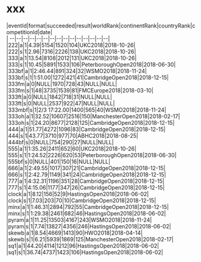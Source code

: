 # xxx


|eventId|format|succeeded|result|worldRank|continentRank|countryRank|competitionId|date|  
|	--|--|--|--|--|--|--|--|--|--|--|--|--|--|--|  
|222|a|1|4.39|5154|1520|104|UKC2018|2018-10-26|  
|222|s|1|2.96|7316|2226|138|UKC2018|2018-10-26|  
|333|a|1|13.54|8108|2012|131|UKC2018|2018-10-26|  
|333|s|1|10.45|5891|1533|106|PeterboroughOpen2018|2018-06-30|  
|333bf|a|1|2:46.44|891|324|32|WSMO2018|2018-11-24|  
|333bf|s|1|1:51.00|1272|421|41|CambridgeOpen2018|2018-12-15|  
|333fm|a|0|NULL|1970|728|43|NULL|NULL|  
|333fm|s|1|48|3735|1539|81|FMCEurope2018|2018-03-10|  
|333ft|a|0|NULL|1842|718|31|NULL|NULL|  
|333ft|s|0|NULL|2537|922|47|NULL|NULL|  
|333mbf|s|1|2/3 17:22.00|1400|565|40|WSMO2018|2018-11-24|  
|333oh|a|1|32.52|10607|2516|150|ManchesterOpen2018|2018-02-17|  
|333oh|s|1|24.20|8677|2128|125|CambridgeOpen2018|2018-12-15|  
|444|a|1|51.77|4272|1096|83|CambridgeOpen2018|2018-12-15|  
|444|s|1|43.77|3710|977|70|ABHC2018|2018-08-25|  
|444bf|s|0|NULL|754|290|27|NULL|NULL|  
|555|a|1|1:35.26|2411|652|60|UKC2018|2018-10-26|  
|555|s|1|1:24.52|2226|620|53|PeterboroughOpen2018|2018-06-30|  
|555bf|s|0|NULL|401|150|16|NULL|NULL|  
|666|a|1|2:49.55|1017|307|21|CambridgeOpen2018|2018-12-15|  
|666|s|1|2:42.79|1149|341|24|CambridgeOpen2018|2018-12-15|  
|777|a|1|4:32.31|1196|351|28|CambridgeOpen2018|2018-12-15|  
|777|s|1|4:15.06|1177|347|26|CambridgeOpen2018|2018-12-15|  
|clock|a|1|8.12|156|52|9|HastingsOpen2018|2018-06-02|  
|clock|s|1|7.03|203|70|10|CambridgeOpen2018|2018-12-15|  
|minx|a|1|1:46.31|2894|792|55|CambridgeOpen2018|2018-12-15|  
|minx|s|1|1:29.38|2461|682|46|HastingsOpen2018|2018-06-02|  
|pyram|a|1|11.25|13503|4167|243|WSMO2018|2018-11-24|  
|pyram|s|1|7.74|13827|4356|246|HastingsOpen2018|2018-06-02|  
|skewb|a|1|8.54|4669|1413|90|HWO2018|2018-04-14|  
|skewb|s|1|6.21|5939|1869|125|ManchesterOpen2018|2018-02-17|  
|sq1|a|1|44.20|4114|1212|96|HastingsOpen2018|2018-06-02|  
|sq1|s|1|36.74|4737|1423|106|HastingsOpen2018|2018-06-02|  
